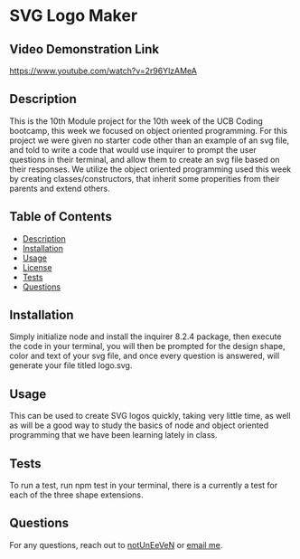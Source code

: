 # SVG Logo Maker

## Video Demonstration Link

https://www.youtube.com/watch?v=2r96YlzAMeA

## Description

This is the 10th Module project for the 10th week of the UCB Coding bootcamp, this week we focused on object oriented programming. For this project we were given no starter code other than an example of an svg file, and told to write a code that would use inquirer to prompt the user questions in their terminal, and allow them to create an svg file based on their responses. We utilize the object oriented programming used this week by creating classes/constructors, that inherit some properities from their parents and extend others.

## Table of Contents
- [Description](#description)
- [Installation](#installation)
- [Usage](#usage)
- [License](#license)
- [Tests](#tests)
- [Questions](#questions)

## Installation

Simply initialize node and install the inquirer 8.2.4 package, then execute the code in your terminal, you will then be prompted for the design shape, color and text of your svg file, and once every question is answered, will generate your file  titled logo.svg.

## Usage 

This can be used to create SVG logos quickly, taking very little time, as well as will be a good way to study the basics of node and object oriented programming that we have been learning lately in class.

## Tests

To run a test, run npm test in your terminal, there is a currently a test for each of the three shape extensions.

## Questions

For any questions, reach out to [notUnEeVeN](https://github.com/notUnEeVeN) or [email me](mailto:tybalt.mallet@gmail.com).
